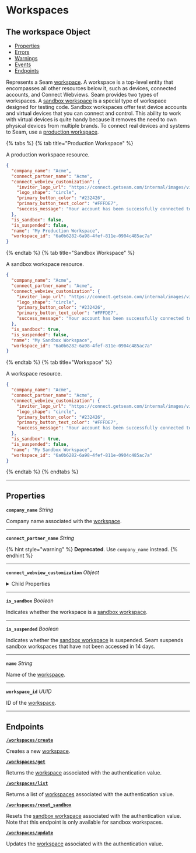 # Workspaces

## The workspace Object

- [Properties](./#properties)
- [Errors](./#errors)
- [Warnings](./#warnings)
- [Events](./#events)
- [Endpoints](./#endpoints)


Represents a Seam [workspace](../../core-concepts/workspaces/README.md). A workspace is a top-level entity that encompasses all other resources below it, such as devices, connected accounts, and Connect Webviews. Seam provides two types of workspaces. A [sandbox workspace](../../core-concepts/workspaces/README.md#sandbox-workspaces) is a special type of workspace designed for testing code. Sandbox workspaces offer test device accounts and virtual devices that you can connect and control. This ability to work with virtual devices is quite handy because it removes the need to own physical devices from multiple brands. To connect real devices and systems to Seam, use a [production workspace](../../core-concepts/workspaces/README.md#production-workspaces).

{% tabs %}
{% tab title="Production Workspace" %}

A production workspace resource.

```json
{
  "company_name": "Acme",
  "connect_partner_name": "Acme",
  "connect_webview_customization": {
    "inviter_logo_url": "https://connect.getseam.com/internal/images/view?image_id=1de135fa-f0c2-4e57-90d0-6b9a7d090a0c",
    "logo_shape": "circle",
    "primary_button_color": "#232426",
    "primary_button_text_color": "#FFFDE7",
    "success_message": "Your account has been successfully connected to Acme!"
  },
  "is_sandbox": false,
  "is_suspended": false,
  "name": "My Production Workspace",
  "workspace_id": "6a0b6282-6a98-4fef-811e-0904c485ac7a"
}
```
{% endtab %}
{% tab title="Sandbox Workspace" %}

A sandbox workspace resource.

```json
{
  "company_name": "Acme",
  "connect_partner_name": "Acme",
  "connect_webview_customization": {
    "inviter_logo_url": "https://connect.getseam.com/internal/images/view?image_id=1de135fa-f0c2-4e57-90d0-6b9a7d090a0c",
    "logo_shape": "circle",
    "primary_button_color": "#232426",
    "primary_button_text_color": "#FFFDE7",
    "success_message": "Your account has been successfully connected to Acme!"
  },
  "is_sandbox": true,
  "is_suspended": false,
  "name": "My Sandbox Workspace",
  "workspace_id": "6a0b6282-6a98-4fef-811e-0904c485ac7a"
}
```
{% endtab %}
{% tab title="Workspace" %}

A workspace resource.

```json
{
  "company_name": "Acme",
  "connect_partner_name": "Acme",
  "connect_webview_customization": {
    "inviter_logo_url": "https://connect.getseam.com/internal/images/view?image_id=1de135fa-f0c2-4e57-90d0-6b9a7d090a0c",
    "logo_shape": "circle",
    "primary_button_color": "#232426",
    "primary_button_text_color": "#FFFDE7",
    "success_message": "Your account has been successfully connected to Acme!"
  },
  "is_sandbox": true,
  "is_suspended": false,
  "name": "My Sandbox Workspace",
  "workspace_id": "6a0b6282-6a98-4fef-811e-0904c485ac7a"
}
```
{% endtab %}
{% endtabs %}

---
## Properties

**`company_name`** *String*

Company name associated with the [workspace](../../core-concepts/workspaces/README.md).




---

**`connect_partner_name`** *String*


{% hint style="warning" %}
**Deprecated**. Use `company_name` instead.
{% endhint %}



---

**`connect_webview_customization`** *Object*




<details>
  <summary>Child Properties</summary>

  - <strong><code>inviter_logo_url</code></strong> <i>String</i>
  
    URL of the inviter logo for [Connect Webviews](../../core-concepts/connect-webviews/README.md) in the workspace. See also [Customize the Look and Feel of Your Connect Webviews](../../core-concepts/connect-webviews/customizing-connect-webviews.md#customize-the-look-and-feel-of-your-connect-webviews).

  - <strong><code>logo_shape</code></strong> <i>Enum</i>
  
    Logo shape for [Connect Webviews](../../core-concepts/connect-webviews/README.md) in the workspace. See also [Customize the Look and Feel of Your Connect Webviews](../../core-concepts/connect-webviews/customizing-connect-webviews.md#customize-the-look-and-feel-of-your-connect-webviews).
  <details>
      <summary>Enum values:</summary>
  
      - <code>circle</code>
      - <code>square</code>
  </details>

  - <strong><code>primary_button_color</code></strong> <i>String</i>
  
    Primary button color for [Connect Webviews](../../core-concepts/connect-webviews/README.md) in the workspace. See also [Customize the Look and Feel of Your Connect Webviews](../../core-concepts/connect-webviews/customizing-connect-webviews.md#customize-the-look-and-feel-of-your-connect-webviews).

  - <strong><code>primary_button_text_color</code></strong> <i>String</i>
  
    Primary button text color for [Connect Webviews](../../core-concepts/connect-webviews/README.md) in the workspace. See also [Customize the Look and Feel of Your Connect Webviews](../../core-concepts/connect-webviews/customizing-connect-webviews.md#customize-the-look-and-feel-of-your-connect-webviews).

  - <strong><code>success_message</code></strong> <i>String</i>
  
    Success message for [Connect Webviews](../../core-concepts/connect-webviews/README.md) in the workspace. See also [Customize the Look and Feel of Your Connect Webviews](../../core-concepts/connect-webviews/customizing-connect-webviews.md#customize-the-look-and-feel-of-your-connect-webviews).

</details>

---

**`is_sandbox`** *Boolean*

Indicates whether the workspace is a [sandbox workspace](../../core-concepts/workspaces/README.md#sandbox-workspaces).




---

**`is_suspended`** *Boolean*

Indicates whether the [sandbox workspace](../../core-concepts/workspaces/README.md#sandbox-workspaces) is suspended. Seam suspends sandbox workspaces that have not been accessed in 14 days.




---

**`name`** *String*

Name of the [workspace](../../core-concepts/workspaces/README.md).




---

**`workspace_id`** *UUID*

ID of the [workspace](../../core-concepts/workspaces/README.md).




---

## Endpoints


[**`/workspaces/create`**](./create.md)

Creates a new [workspace](../../core-concepts/workspaces/README.md).


[**`/workspaces/get`**](./get.md)

Returns the [workspace](../../core-concepts/workspaces/README.md) associated with the authentication value.


[**`/workspaces/list`**](./list.md)

Returns a list of [workspaces](../../core-concepts/workspaces/README.md) associated with the authentication value.


[**`/workspaces/reset_sandbox`**](./reset_sandbox.md)

Resets the [sandbox workspace](../../core-concepts/workspaces/README.md#sandbox-workspaces) associated with the authentication value. Note that this endpoint is only available for sandbox workspaces.


[**`/workspaces/update`**](./update.md)

Updates the [workspace](../../core-concepts/workspaces/README.md) associated with the authentication value.


